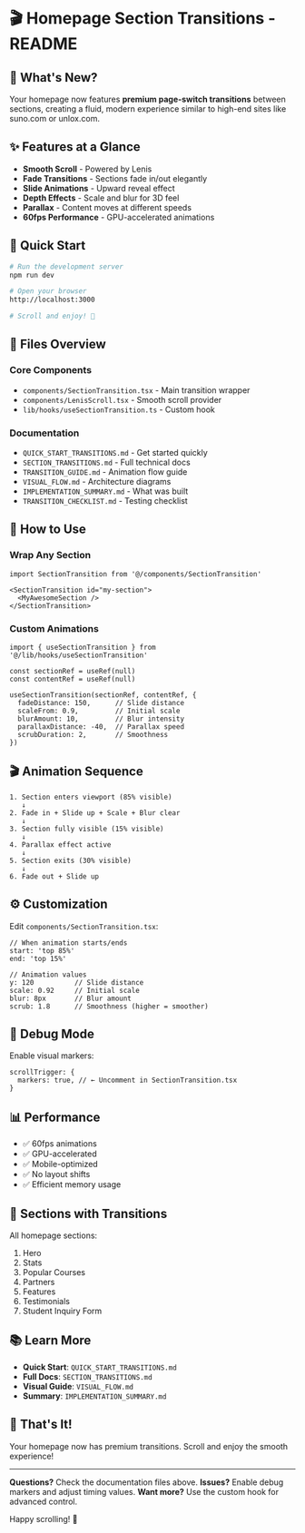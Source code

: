 # 🎬 Homepage Section Transitions - README

## 🎯 What's New?

Your homepage now features **premium page-switch transitions** between sections, creating a fluid, modern experience similar to high-end sites like suno.com or unlox.com.

## ✨ Features at a Glance

- **Smooth Scroll** - Powered by Lenis
- **Fade Transitions** - Sections fade in/out elegantly
- **Slide Animations** - Upward reveal effect
- **Depth Effects** - Scale and blur for 3D feel
- **Parallax** - Content moves at different speeds
- **60fps Performance** - GPU-accelerated animations

## 🚀 Quick Start

```bash
# Run the development server
npm run dev

# Open your browser
http://localhost:3000

# Scroll and enjoy! 🎉
```

## 📁 Files Overview

### Core Components
- `components/SectionTransition.tsx` - Main transition wrapper
- `components/LenisScroll.tsx` - Smooth scroll provider
- `lib/hooks/useSectionTransition.ts` - Custom hook

### Documentation
- `QUICK_START_TRANSITIONS.md` - Get started quickly
- `SECTION_TRANSITIONS.md` - Full technical docs
- `TRANSITION_GUIDE.md` - Animation flow guide
- `VISUAL_FLOW.md` - Architecture diagrams
- `IMPLEMENTATION_SUMMARY.md` - What was built
- `TRANSITION_CHECKLIST.md` - Testing checklist

## 🎨 How to Use

### Wrap Any Section

```tsx
import SectionTransition from '@/components/SectionTransition'

<SectionTransition id="my-section">
  <MyAwesomeSection />
</SectionTransition>
```

### Custom Animations

```tsx
import { useSectionTransition } from '@/lib/hooks/useSectionTransition'

const sectionRef = useRef(null)
const contentRef = useRef(null)

useSectionTransition(sectionRef, contentRef, {
  fadeDistance: 150,      // Slide distance
  scaleFrom: 0.9,         // Initial scale
  blurAmount: 10,         // Blur intensity
  parallaxDistance: -40,  // Parallax speed
  scrubDuration: 2,       // Smoothness
})
```

## 🎬 Animation Sequence

```
1. Section enters viewport (85% visible)
   ↓
2. Fade in + Slide up + Scale + Blur clear
   ↓
3. Section fully visible (15% visible)
   ↓
4. Parallax effect active
   ↓
5. Section exits (30% visible)
   ↓
6. Fade out + Slide up
```

## ⚙️ Customization

Edit `components/SectionTransition.tsx`:

```tsx
// When animation starts/ends
start: 'top 85%'
end: 'top 15%'

// Animation values
y: 120          // Slide distance
scale: 0.92     // Initial scale
blur: 8px       // Blur amount
scrub: 1.8      // Smoothness (higher = smoother)
```

## 🐛 Debug Mode

Enable visual markers:

```tsx
scrollTrigger: {
  markers: true, // ← Uncomment in SectionTransition.tsx
}
```

## 📊 Performance

- ✅ 60fps animations
- ✅ GPU-accelerated
- ✅ Mobile-optimized
- ✅ No layout shifts
- ✅ Efficient memory usage

## 🎯 Sections with Transitions

All homepage sections:
1. Hero
2. Stats
3. Popular Courses
4. Partners
5. Features
6. Testimonials
7. Student Inquiry Form

## 📚 Learn More

- **Quick Start**: `QUICK_START_TRANSITIONS.md`
- **Full Docs**: `SECTION_TRANSITIONS.md`
- **Visual Guide**: `VISUAL_FLOW.md`
- **Summary**: `IMPLEMENTATION_SUMMARY.md`

## 🎉 That's It!

Your homepage now has premium transitions. Scroll and enjoy the smooth experience!

---

**Questions?** Check the documentation files above.
**Issues?** Enable debug markers and adjust timing values.
**Want more?** Use the custom hook for advanced control.

Happy scrolling! 🚀
